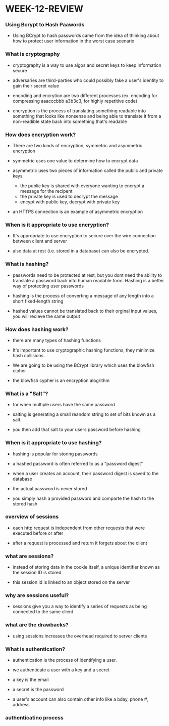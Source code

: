# WEEK-12-REVIEW

### Using Bcrypt to Hash Paawords

* Using BCrypt to hash passwords came from the idea of thinking about how to protect user information
in the worst case scenario

### What is cryptography

* cryptography is a way to use algos and secret keys to keep information secure

* adversaries are third-parties who could possibly fake a user's identity to gain their secret value

* encoding and encrytion are two different processes
(ex. encoding for compressing aaacccbbb a3b3c3, for highly repetitive code)

* encryption is the process of translating something readable into something that looks like nonsense
and being able to translate it from a non-readible state back into something that's readable

### How does encryption work?

* There are two kinds of encryption, symmetric and asymmetric encryption

* symmetric uses one value to determine how to encrypt data

* asymmetric uses two pieces of information called the public and private keys
    * the public key is shared with everyone wanting to encrypt a message for the recipent
    * the private key is used to decrypt the message
    * encypt with public key, decrypt with private key

* an HTTPS connection is an example of asymmetric encryption

### When is it appropriate to use encryption?

* It's appropriate to use encryption to secure over the wire connection between client and server

* also data at rest (i.e. stored in a database) can also be encrypted.

### What is hashing?

* passwords need to be protected at rest, but you dont need the ability to translate a password back into
human readable form. Hashing is a better way of protecting user passwords

* hashing is the process of converting a message of any length into a short fixed-length string

* hashed values cannot be translated back to their orginal input values, you will recieve the same output

### How does hashing work?

* there are many types of hashing functions

* It's important to use cryptographic hashing functions, they minimize hash collisions.

* We are going to be using the BCrypt library which uses the blowfish cipher

* the blowfish cypher is an encryption alogrithm

### What is a "Salt"?

* for when multiple users have the same password

* salting is generating a small reandom string to set of bits known as a salt.

* you then add that salt to your users password before hashing

### When is it appropriate to use hashing?

* hashing is popular for storing passwords

* a hashed password is often referred to as a "password digest"

* when a user creates an account, their password digest is saved to the database

* the actual password is never stored

* you simply hash a provided password and comparte the hash to the stored hash

### overview of sessions

* each http request is independent from other requests that were executed before or after

* after a request is processed and return it forgets about the client

### what are sessions?

* instead of storing data in the cookie itself, a unique identifier known as the session ID is stored

* this session id is linked to an object stored on the server

### why are sessions useful?

* sessions give you a way to identify a series of requests as being connected to the same client

### what are the drawbacks?

* using sessions increases the overhead required to server clients

### What is authentication?

* authentication is the process of identifying a user.

* we authenticate a user with a key and a secret

* a key is the email

* a secret is the password

* a user's account can also contain other info like a bday, phone #, address

### authenticatino process



